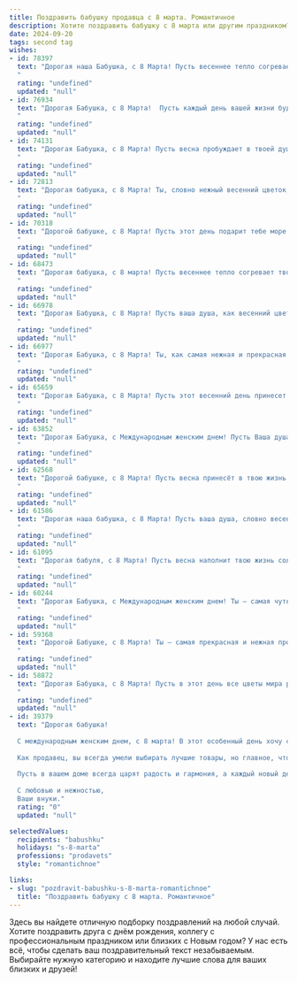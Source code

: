 ```yaml
---
title: Поздравить бабушку продавца с 8 марта. Романтичное
description: Хотите поздравить бабушку с 8 марта или другим праздником? Наш ИИ создаст незабываемое поздравление, а вы обязательно выделитесь среди других.  
date: 2024-09-20
tags: second tag
wishes:
- id: 78397
  text: "Дорогая наша Бабушка, с 8 Марта! Пусть весеннее тепло согревает твою душу, а улыбка никогда не сходит с твоего лица.  Ты – настоящая царица, королева нашего сердца,  а твоя доброта и забота – драгоценный подарок судьбы.  Благодарим за твой труд, за верность делу, и  за то, что ты всегда  находишь  время  для  нас.   Счастья тебе,  здоровья  и  нескончаемой любви!
  "
  rating: "undefined"
  updated: "null"
- id: 76934
  text: "Дорогая Бабушка, с 8 Марта!  Пусть каждый день вашей жизни будет наполнен красотой, теплом и любовью, как весенний сад в цвету. Спасибо за вашу доброту, заботу и нежность - вы настоящая королева нашего сердца.
  "
  rating: "undefined"
  updated: "null"
- id: 74131
  text: "Дорогая Бабушка, с 8 Марта! Пусть весна пробуждает в твоей душе самые нежные чувства, а каждый день наполняется радостью, как весенний сад ароматом цветов. Спасибо за твою заботу, доброту и за то, что ты всегда была для меня настоящей опорой. Пусть твоя жизнь будет такой же яркой и светлой, как весеннее солнце!  ❤️
  "
  rating: "undefined"
  updated: "null"
- id: 72813
  text: "Дорогая бабушка, с 8 Марта! Ты, словно нежный весенний цветок, расцветаешь каждый день, с твоим добрым сердцем и заботливыми руками, с душой, полную любви и тепла. Пусть твой путь всегда будет светлым, а сердце – радостным. С праздником, наша любимая!
  "
  rating: "undefined"
  updated: "null"
- id: 70318
  text: "Дорогой бабушке, с 8 Марта! Пусть этот день подарит тебе море цветов, улыбок и тепла! Твой нежный характер, умение создавать уют и забота о близких - все это делает тебя настоящей волшебницей. С праздником, наша самая любимая продавщица! 💖
  "
  rating: "undefined"
  updated: "null"
- id: 68473
  text: "Дорогая бабушка, с 8 марта! Пусть весеннее тепло согревает твою душу, а улыбка не сходит с лица. Ты – светлый лучик радости в нашей семье, который согревает всех своим теплом. Спасибо тебе за твою доброту, заботу и нежность. Пусть твоя жизнь будет наполнена любовью, счастьем и благополучием.
  "
  rating: "undefined"
  updated: "null"
- id: 66978
  text: "Дорогая Бабушка, с 8 Марта! Пусть ваша душа, как весенний цветок, расцветает от радости, а сердце поет от любви. Вы – настоящая королева, которая умеет очаровать всех своим добрым сердцем и прекрасным вкусом,  как истинный продавец, умеющий найти подход к каждому. Пусть этот день будет наполнен цветами, улыбками и теплыми словами. С праздником!
  "
  rating: "undefined"
  updated: "null"
- id: 66977
  text: "Дорогая Бабушка, с 8 Марта! Ты, как самая нежная и прекрасная весна, приносишь в нашу жизнь тепло и уют. Спасибо тебе за твою любовь, заботу и бесконечное терпение. Пусть каждый день будет наполнен счастьем, добром и радостными моментами!
  "
  rating: "undefined"
  updated: "null"
- id: 65659
  text: "Дорогая Бабушка, с 8 Марта! Пусть этот весенний день принесет тебе столько же тепла и радости, сколько ты даришь нам каждый день. Ты – наша любимая волшебница, которая умеет создавать чудеса, как настоящий продавец, делая каждый день ярче и богаче. Желаю тебе весеннего настроения, крепкого здоровья и безграничного счастья!
  "
  rating: "undefined"
  updated: "null"
- id: 63852
  text: "Дорогая Бабушка, с Международным женским днем! Пусть Ваша душа всегда сияет ярким светом, а сердце согревается любовью близких. Спасибо Вам за Вашу доброту, заботу и Ваш нежный аромат, который всегда будет напоминать о домашнем уюте. Пусть каждый день будет полон радости, как весенний букет, а Ваши руки, которые так умело создают уют, никогда не устанут. С праздником, наша любимая!
  "
  rating: "undefined"
  updated: "null"
- id: 62568
  text: "Дорогой бабушке, с 8 Марта! Пусть весна принесёт в твою жизнь столько же тепла и радости, сколько ты дарила всем своим покупателям. Ты, как настоящий цветок, расцветаешь  в окружении людей, делая их жизнь лучше.  Будь счастлива, любима и всегда здорова!
  "
  rating: "undefined"
  updated: "null"
- id: 61586
  text: "Дорогая наша бабушка, с 8 Марта! Пусть ваша душа, словно весенний цветок, расцветает от радости и любви, а сердце наполняется теплом от наших искренних поздравлений. Вы – самая добрая, самая заботливая, самая чуткая, и ваш труд продавца, который приносит радость другим, - это истинное призвание. Желаем вам крепкого здоровья, светлых радостей и много улыбок!
  "
  rating: "undefined"
  updated: "null"
- id: 61095
  text: "Дорогая бабуля, с 8 Марта! Пусть весна наполнит твою жизнь солнечным светом, а сердце - теплом любви и нежности. Ты, как прекрасный цветок, расцветаешь каждый день, даря радость и тепло всем вокруг. Спасибо за твой труд, за твою любовь, за твою нежную заботу!
  "
  rating: "undefined"
  updated: "null"
- id: 60244
  text: "Дорогая Бабушка, с Международным женским днем! Ты – самая чуткая и добрая душа, настоящая волшебница, которая умеет создавать тепло и уют своим обаянием и нежностью. Спасибо за твои удивительные руки, которые всегда готовы помочь, за твою светлую улыбку, которая согревает как летнее солнце, и за твою мудрость, которая словно маяк освещает путь. Пусть этот день будет наполнен счастьем, радостью и любовью, а улыбка не сходит с твоего лица! С праздником!
  "
  rating: "undefined"
  updated: "null"
- id: 59368
  text: "Дорогой Бабушке, с 8 Марта! Ты – самая прекрасная и нежная продавец, которую я знаю! Пусть твоя душа светится от счастья, а  каждый день будет наполнен любовью и благодарностью. Спасибо за твою заботу и доброту, ты – настоящий подарок судьбы!
  "
  rating: "undefined"
  updated: "null"
- id: 58872
  text: "Дорогая Бабушка, с 8 Марта! Пусть в этот день все цветы мира расцветают для тебя, а весна принесет столько же радости и тепла, сколько ты даришь нам своим добром и заботой. Ты - самая прекрасная продавщица в мире, ведь твои улыбки и сердечность всегда согревают души покупателей.  Будь счастлива, любима и здорова!
  "
  rating: "undefined"
  updated: "null"
- id: 39379
  text: "Дорогая бабушка!
  
  С международным женским днем, с 8 марта! В этот особенный день хочу сказать, как вы важны для нас. Вы — как цветок, который дарит своим вниманием и заботой тепло и уют. Ваша доброта и мудрость, словно светлая радость, наполняют наши сердца.
  
  Как продавец, вы всегда умели выбирать лучшие товары, но главное, что вы подарили нам — это любовь и поддержку. Ваша улыбка затмевает любой весенний день, а ваша сила вдохновляет нас каждый миг.
  
  Пусть в вашем доме всегда царят радость и гармония, а каждый новый день приносит только счастье. Вы — наша самая большая драгоценность, цена которой не измеряется в деньгах.
  
  С любовью и нежностью,
  Ваши внуки."
  rating: "0"
  updated: "null"

selectedValues:
  recipients: "babushku"
  holidays: "s-8-marta"
  professions: "prodavets"
  style: "romantichnoe"

links:
- slug: "pozdravit-babushku-s-8-marta-romantichnoe"
  title: "Поздравить бабушку с 8 марта. Романтичное"
---
```


Здесь вы найдете отличную подборку поздравлений на любой случай. 
Хотите поздравить друга с днём рождения, коллегу с профессиональным праздником или близких с Новым годом? У нас есть всё, чтобы сделать ваш поздравительный текст незабываемым. Выбирайте нужную категорию и находите лучшие слова для ваших близких и друзей!
